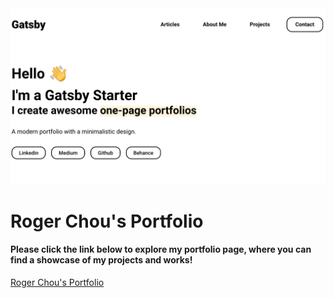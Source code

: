 <img src="screenshot.png" alt="Roger Chou's Portfolio Screenshot" width="700" />

# Roger Chou's Portfolio

#### Please click the link below to explore my portfolio page, where you can find a showcase of my projects and works!

[Roger Chou's Portfolio](https://rogerchou.com)

